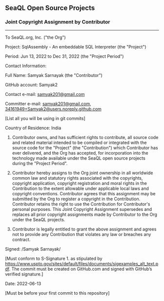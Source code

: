 ## SeaQL Open Source Projects
### Joint Copyright Assignment by Contributor

-----

To SeaQL.org, Inc. ("the Org")

Project: SqlAssembly - An embeddable SQL Interpreter (the "Project")

Period: Jun 13, 2022 to Dec 31, 2022 (the "Project Period")

Contact Information:

Full Name: Samyak Sarnayak (the "Contributor")

GitHub account: Samyak2

Contact e-mail: samyak201@gmail.com

Committer e-mail: samyak201@gmail.com, 34161949+Samyak2@users.noreply.github.com

[List all you will be using in git commits]

Country of Residence: India

1. Contributor owns, and has sufficient rights to contribute, all source code and related material intended to be compiled or integrated with the source code for the "Project" (the "Contribution") which Contributor has ever delivered, and the Org has accepted, for incorporation into the technology made available under the SeaQL open source projects during the "Project Period".

2. Contributor hereby assigns to the Org joint ownership in all worldwide common law and statutory rights associated with the copyrights, copyright application, copyright registration and moral rights in the Contribution to the extent allowable under applicable local laws and copyright conventions. Contributor agrees that this assignment may be submitted by the Org to register a copyright in the Contribution. Contributor retains the right to use the Contribution for Contributor's personal purposes. This Joint Copyright Assignment supersedes and replaces all prior copyright assignments made by Contributor to the Org under the SeaQL projects.

3. Contributor is legally entitled to grant the above assignment and agrees not to provide any Contribution that violates any law or breaches any contract.

Signed: /Samyak Sarnayak/

[Must conform to S-Signature 1. as stipulated by https://www.uspto.gov/sites/default/files/documents/sigexamples_alt_text.pdf. The commit must be created on GitHub.com and signed with GitHub’s verified signature.]

Date: 2022-06-13

[Must be before your first commit to this repository]
